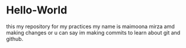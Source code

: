 # Hello-World
this my repository for my practices
my name is maimoona mirza amd making changes or u can say im making commits to learn about git and github.
